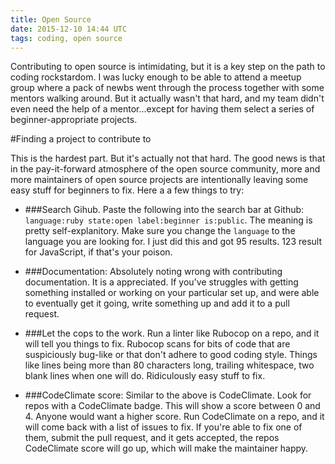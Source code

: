 ```yaml
---
title: Open Source
date: 2015-12-10 14:44 UTC
tags: coding, open source
---
```

Contributing to open source is intimidating, but it is a key step on the path to coding rockstardom. I was lucky enough to be able to attend a meetup group where a pack of newbs went through the process together with some mentors walking around. But it actually wasn't that hard, and my team didn't even need the help of a mentor...except for having them select a series of beginner-appropriate projects.

#Finding a project to contribute to

This is the hardest part. But it's actually not that hard. The good news is that in the pay-it-forward atmosphere of the open source community, more and more maintainers of open source projects are intentionally leaving some easy stuff for beginners to fix.  Here a a few things to try:

 - ###Search Gihub.
 Paste the following into the search bar at Github: `language:ruby state:open label:beginner is:public`. The meaning is pretty self-explanitory. Make sure you change the `language` to the language you are looking for. I just did this and got 95 results. 123 result for JavaScript, if that's your poison.

 - ###Documentation:
 Absolutely noting wrong with contributing documentation. It is a appreciated. If you've struggles with getting something installed or working on your particular set up, and were able to eventually get it going, write something up and add it to a pull request.
- ###Let the cops to the work.
Run a linter like Rubocop on a repo, and it will tell you things to fix. Rubocop scans for bits of code that are suspiciously bug-like or that don't adhere to good coding style. Things like lines being more than 80 characters long, trailing whitespace, two blank lines when one will do. Ridiculously easy stuff to fix.
- ###CodeClimate score:
Similar to the above is CodeClimate. Look for repos with a CodeClimate badge. This will show a score between 0 and 4. Anyone would want a higher score. Run CodeClimate on a repo, and it will come back with a list of issues to fix. If you're able to fix one of them, submit the pull request, and it gets accepted, the repos CodeClimate score will go up, which will make the maintainer happy.


